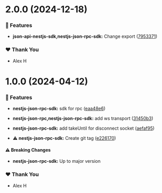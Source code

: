 # 2.0.0 (2024-12-18)

### 🚀 Features

- **json-api-nestjs-sdk,nestjs-json-rpc-sdk:** Change export ([7953371](https://github.com/klerick/nestjs-json-api/commit/7953371))

### ❤️ Thank You

- Alex H

# 1.0.0 (2024-04-12)


### 🚀 Features

- **nestjs-json-rpc-sdk:** sdk for rpc ([eaa48e6](https://github.com/klerick/nestjs-json-api/commit/eaa48e6))

- **nestjs-json-rpc,nestjs-json-rpc-sdk:** add ws transport ([31450b3](https://github.com/klerick/nestjs-json-api/commit/31450b3))

- **nestjs-json-rpc-sdk:** add takeUntil for disconnect socket ([aefaf95](https://github.com/klerick/nestjs-json-api/commit/aefaf95))

- ⚠️  **nestjs-json-rpc-sdk:** Create git tag ([e226170](https://github.com/klerick/nestjs-json-api/commit/e226170))


#### ⚠️  Breaking Changes

- **nestjs-json-rpc-sdk:** Up to major version

### ❤️  Thank You

- Alex H